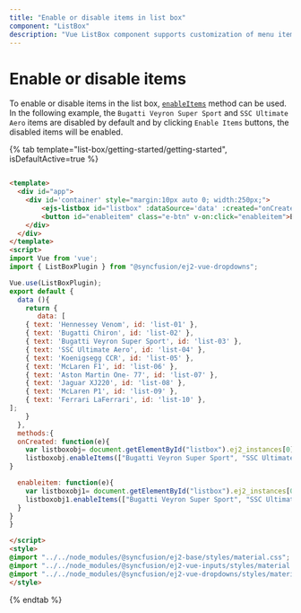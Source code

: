 ```yaml
---
title: "Enable or disable items in list box"
component: "ListBox"
description: "Vue ListBox component supports customization of menu items so that the items can be enabled or disabled."
---
```


# Enable or disable items

To enable or disable items in the list box, [`enableItems`](../api/list-box/#enableitems) method can be used. In the following example, the `Bugatti Veyron Super Sport` and `SSC Ultimate Aero` items are disabled by default and by clicking `Enable Items` buttons, the disabled items will be enabled.

{% tab template="list-box/getting-started/getting-started", isDefaultActive=true %}

```html

<template>
  <div id="app">
    <div id='container' style="margin:10px auto 0; width:250px;">
        <ejs-listbox id="listbox" :dataSource='data' :created="onCreated" ></ejs-listbox>
        <button id="enableitem" class="e-btn" v-on:click="enableitem">Enable Items</button>
    </div>
  </div>
</template>
<script>
import Vue from 'vue';
import { ListBoxPlugin } from "@syncfusion/ej2-vue-dropdowns";

Vue.use(ListBoxPlugin);
export default {
  data (){
    return {
       data: [
    { text: 'Hennessey Venom', id: 'list-01' },
    { text: 'Bugatti Chiron', id: 'list-02' },
    { text: 'Bugatti Veyron Super Sport', id: 'list-03' },
    { text: 'SSC Ultimate Aero', id: 'list-04' },
    { text: 'Koenigsegg CCR', id: 'list-05' },
    { text: 'McLaren F1', id: 'list-06' },
    { text: 'Aston Martin One- 77', id: 'list-07' },
    { text: 'Jaguar XJ220', id: 'list-08' },
    { text: 'McLaren P1', id: 'list-09' },
    { text: 'Ferrari LaFerrari', id: 'list-10' },
];
    }
  },
  methods:{
  onCreated: function(e){
    var listboxobj= document.getElementById("listbox").ej2_instances[0];
    listboxobj.enableItems(["Bugatti Veyron Super Sport", "SSC Ultimate Aero"],false)
}

  enableitem: function(e){
    var listboxobj1= document.getElementById("listbox").ej2_instances[0];
    listboxobj1.enableItems(["Bugatti Veyron Super Sport", "SSC Ultimate Aero"],true)
  }
}
}

</script>
<style>
@import "../../node_modules/@syncfusion/ej2-base/styles/material.css";
@import "../../node_modules/@syncfusion/ej2-vue-inputs/styles/material.css";
@import "../../node_modules/@syncfusion/ej2-vue-dropdowns/styles/material.css";
</style>

```

{% endtab %}